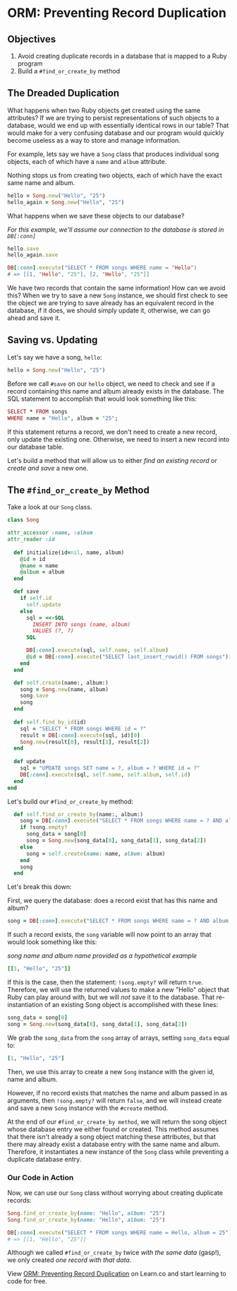 # ORM: Preventing Record Duplication

## Objectives

1. Avoid creating duplicate records in a database that is mapped to a Ruby program 
2. Build a `#find_or_create_by` method

## The Dreaded Duplication

What happens when two Ruby objects get created using the same attributes? If we are trying to persist representations of such objects to a database, would we end up with essentially identical rows in our table? That would make for a very confusing database and our program would quickly become useless as a way to store and manage information. 

For example, lets say we have a `Song` class that produces individual song objects, each of which have a `name` and `album` attribute.

Nothing stops us from creating two objects, each of which have the exact same name and album. 

```ruby
hello = Song.new("Hello", "25")
hello_again = Song.new("Hello", "25")
```

What happens when we save these objects to our database?

*For this example, we'll assume our connection to the database is stored in `DB[:conn]`*

```ruby
hello.save
hello_again.save

DB[:conn].execute("SELECT * FROM songs WHERE name = "Hello")
# => [[1, "Hello", "25"], [2, "Hello", "25"]]
```

We have two records that contain the same information! How can we avoid this? When we try to save a new `Song` instance, we should first check to see the object we are trying to save already has an equivalent record in the database, if it does, we should simply update it, otherwise, we can go ahead and save it. 

## Saving vs. Updating

Let's say we have a song, `hello`:

```ruby
hello = Song.new("Hello", "25")
```

Before we call `#save` on our `hello` object, we need to check and see if a record containing this name and album already exists in the database. The SQL statement to accomplish that would look something like this:

```ruby
SELECT * FROM songs
WHERE name = "Hello", album = "25";
```

If this statement returns a record, we don't need to create a new record, only update the existing one. Otherwise, we need to insert a new record into our database table. 

Let's build a method that will allow us to either *find an existing record* or *create and save* a new one. 

## The `#find_or_create_by` Method

Take a look at our `Song` class. 

```ruby
class Song

attr_accessor :name, :album
attr_reader :id
  
  def initialize(id=nil, name, album)
    @id = id
    @name = name
    @album = album
  end

  def save
    if self.id 
      self.update
    else
      sql = <<-SQL
        INSERT INTO songs (name, album) 
        VALUES (?, ?)
      SQL

      DB[:conn].execute(sql, self.name, self.album)
      @id = DB[:conn].execute("SELECT last_insert_rowid() FROM songs")[0][0]
    end
  end

  def self.create(name:, album:)
    song = Song.new(name, album)
    song.save
    song
  end
  
  def self.find_by_id(id)
    sql = "SELECT * FROM songs WHERE id = ?"
    result = DB[:conn].execute(sql, id)[0]
    Song.new(result[0], result[1], result[2])
  end
  
  def update
    sql = "UPDATE songs SET name = ?, album = ? WHERE id = ?"
    DB[:conn].execute(sql, self.name, self.album, self.id)
  end
end
``` 

Let's build our `#find_or_create_by` method:

```ruby
  def self.find_or_create_by(name:, album:)
    song = DB[:conn].execute("SELECT * FROM songs WHERE name = ? AND album = ?", name, album)
    if !song.empty?
      song_data = song[0]
      song = Song.new(song_data[0], song_data[1], song_data[2])
    else
      song = self.create(name: name, album: album)
    end
    song
  end 
```

Let's break this down: 

First, we query the database: does a record exist that has this name and album? 

```ruby
song = DB[:conn].execute("SELECT * FROM songs WHERE name = ? AND album = ?", name, album)
```

If such a record exists, the `song` variable will now point to an array that would look something like this:

*song name and album name provided as a hypothetical example*

```ruby
[[1, "Hello", "25"]]
```

If this is the case, then the statement: `!song.empty?` will return `true`. Therefore, we will use the returned values to make a new "Hello" object that Ruby can play around with, but we will *not* save it to the database. That re-instantiation of an existing Song object is accomplished with these lines:

```ruby
song_data = song[0]
song = Song.new(song_data[0], song_data[1], song_data[2])
```

We grab the `song_data` from the `song` array of arrays, setting `song_data` equal to:

```ruby
[1, "Hello", "25"]
```

Then, we use this array to create a new `Song` instance with the given id, name and album. 

However, if no record exists that matches the name and album passed in as arguments, then `!song.empty?` will return `false`, and we will instead create and save a new `Song` instance with the `#create` method.

At the end of our `#find_or_create_by method`, we will return the song object whose database entry we either found or created. This method assumes that there isn't already a song object matching these attributes, but that there may already exist a database entry with the same name and album. Therefore, it instantiates a new instance of the `Song` class while preventing a duplicate database entry.

### Our Code in Action

Now, we can use our `Song` class without worrying about creating duplicate records:

```ruby
Song.find_or_create_by(name: "Hello", album: "25")
Song.find_or_create_by(name: "Hello", album: "25")

DB[:conn].execute("SELECT * FROM songs WHERE name = Hello, album = 25")
# => [[1, "Hello", "25"]]
```

Although we called `#find_or_create_by` twice *with the same data* (gasp!), we only created *one record with that data*. 

<p data-visibility='hidden'>View <a href='https://learn.co/lessons/orm-find-or-create-by' title='ORM: Preventing Record Duplication'>ORM: Preventing Record Duplication</a> on Learn.co and start learning to code for free.</p>
